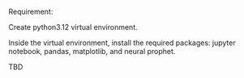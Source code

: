 Requirement:

Create python3.12 virtual environment.

Inside the virtual environment, install the required packages: jupyter notebook, pandas, matplotlib, and neural prophet.

TBD
